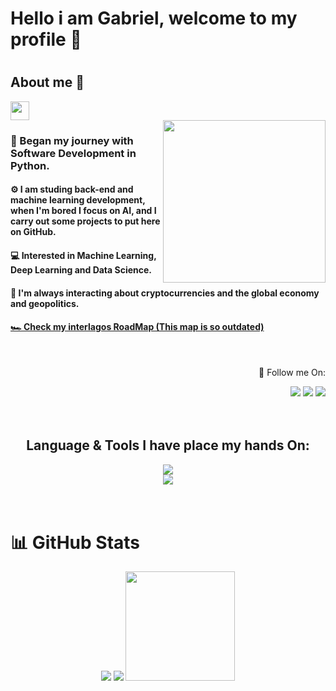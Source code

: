 <!--Banner aqui -->

# Hello i am Gabriel, welcome to my profile 👋

#

## About me 🚀
<img height="30em" src="https://visitcount.itsvg.in/api?id=w7b&label=Profile%20Views&color=1&icon=2&pretty=false)](https://visitcount.itsvg.in"/>

<br>

<img align="right" height="260rem" src="https://github.com/w7b/w7b/blob/main/Windows_95_PNG.png"/>

<h3>💫 Began my journey with Software Development in Python.</h3>
<h4>⚙️ I am studing back-end and machine learning development, when I'm bored I focus on AI, and I carry out some projects to put here on GitHub.</h4>
<h4>💻 Interested in Machine Learning, Deep Learning and Data Science.</h4>
<h4>🌱 I'm always interacting about cryptocurrencies and the global economy and geopolitics.</h4>
<h4><a href="https://roadmap.sh/r/my-road-map-tgvfm">🏎️ Check my interlagos RoadMap (This map is so outdated)</a></h4>

<br/>

<div align="right">
  <p>👤 Follow me On:</p>
  <a href="https://www.linkedin.com/in/gabrielchedid" alt="Linkedln"><img src="https://img.shields.io/badge/Linkedln-1363ad?style=for-the-badge"></a>
  <a href="https://x.com/smoothy_gabriel" alt="X"><img src="https://img.shields.io/badge/X (Twitter)-191919?style=for-the-badge"></a>
  <a href="https://www.instagram.com/gabriel.y.c/" alt="Instagram"><img src="https://img.shields.io/badge/Instagram-7100a6?style=for-the-badge"></a>
  
</div>

<br/>
<br/>

<h2 align="center">Language & Tools I have place my hands On:</h1>

<div align="center">
  <img src="https://skillicons.dev/icons?i=py,mysql,sqlite" /></br>
  <img src="https://skillicons.dev/icons?i=docker,linux,debian" /></br>
<!--  <img src="https://skillicons.dev/icons?i=html,css,linux,eclipse" /></br>
  <img src="https://skillicons.dev/icons?i=js,nodejs,java" /></br>
  <img src="https://skillicons.dev/icons?i=github,git,selenium" /></br>-->
</div>

<br/>
<br/>

<h1>📊 GitHub Stats</h1>
<div align="center">
  <img src="https://github-readme-stats.vercel.app/api?username=w7b&theme=react&show_icons=true&hide_border=true&count_private=true"></a>
  <img src="https://github-readme-streak-stats.herokuapp.com/?user=w7b&theme=react&hide_border=true"></a>
  <img height="175em" src="https://github-readme-stats.vercel.app/api/top-langs/?username=w7b&theme=react&show_icons=true&hide_border=true&layout=compact"></a>
</div>
